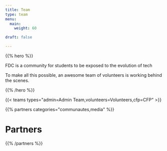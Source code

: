 ```yaml
---
title: Team
type: team
menu:
  main:
    weight: 60

draft: false

---
```


{{% hero %}}

FDC is a community for students to be exposed to the evolution of tech

To make all this possible, an awesome team of volunteers is working behind the scenes.

{{% /hero %}}

<!-- ... -->

{{< teams types="admin=Admin Team,volunteers=Volunteers,cfp=CFP" >}}

<!-- ... -->

{{% partners categories="communautes,media" %}}
# Partners
{{% /partners %}}
